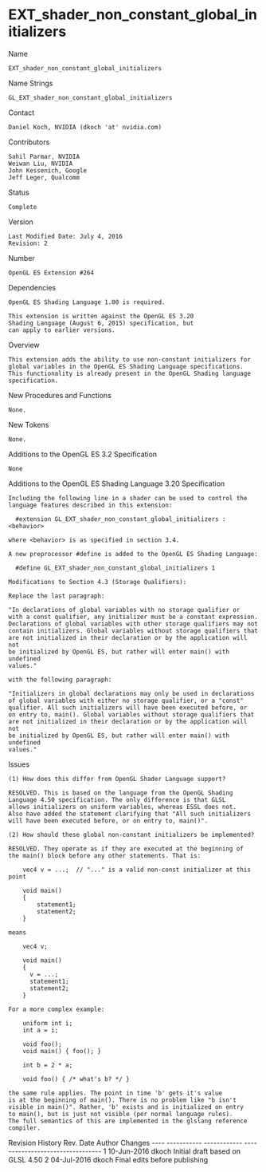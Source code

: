 # EXT_shader_non_constant_global_initializers

Name

    EXT_shader_non_constant_global_initializers

Name Strings

    GL_EXT_shader_non_constant_global_initializers

Contact

    Daniel Koch, NVIDIA (dkoch 'at' nvidia.com)

Contributors

    Sahil Parmar, NVIDIA
    Weiwan Liu, NVIDIA
    John Kessenich, Google
    Jeff Leger, Qualcomm

Status

    Complete

Version

    Last Modified Date: July 4, 2016
    Revision: 2

Number

    OpenGL ES Extension #264

Dependencies

    OpenGL ES Shading Language 1.00 is required.

    This extension is written against the OpenGL ES 3.20
    Shading Language (August 6, 2015) specification, but
    can apply to earlier versions.

Overview

    This extension adds the ability to use non-constant initializers for
    global variables in the OpenGL ES Shading Language specifications.
    This functionality is already present in the OpenGL Shading language
    specification.

New Procedures and Functions

    None.

New Tokens

    None.

Additions to the OpenGL ES 3.2 Specification

    None

Additions to the OpenGL ES Shading Language 3.20 Specification

    Including the following line in a shader can be used to control the
    language features described in this extension:

      #extension GL_EXT_shader_non_constant_global_initializers : <behavior>

    where <behavior> is as specified in section 3.4.

    A new preprocessor #define is added to the OpenGL ES Shading Language:

      #define GL_EXT_shader_non_constant_global_initializers 1

    Modifications to Section 4.3 (Storage Qualifiers):

    Replace the last paragraph:

    "In declarations of global variables with no storage qualifier or
    with a const qualifier, any initializer must be a constant expression.
    Declarations of global variables with other storage qualifiers may not
    contain initializers. Global variables without storage qualifiers that
    are not initialized in their declaration or by the application will not
    be initialized by OpenGL ES, but rather will enter main() with undefined
    values."

    with the following paragraph:

    "Initializers in global declarations may only be used in declarations
    of global variables with either no storage qualifier, or a "const"
    qualifier. All such initializers will have been executed before, or
    on entry to, main(). Global variables without storage qualifiers that
    are not initialized in their declaration or by the application will not
    be initialized by OpenGL ES, but rather will enter main() with undefined
    values."

Issues

    (1) How does this differ from OpenGL Shader Language support?

    RESOLVED. This is based on the language from the OpenGL Shading
    Language 4.50 specification. The only difference is that GLSL
    allows initializers on uniform variables, whereas ESSL does not.
    Also have added the statement clarifying that "All such initializers
    will have been executed before, or on entry to, main()".

    (2) How should these global non-constant initializers be implemented?

    RESOLVED. They operate as if they are executed at the beginning of
    the main() block before any other statements. That is:

        vec4 v = ...;  // "..." is a valid non-const initializer at this point

        void main()
        {
            statement1;
            statement2;
        }

    means

        vec4 v;

        void main()
        {
          v = ...;
          statement1;
          statement2;
        }

    For a more complex example:

        uniform int i;
        int a = i;

        void foo();
        void main() { foo(); }

        int b = 2 * a;

        void foo() { /* what's b? */ }

    the same rule applies. The point in time 'b' gets it's value
    is at the beginning of main(). There is no problem like "b isn't
    visible in main()". Rather, 'b' exists and is initialized on entry
    to main(), but is just not visible (per normal language rules).
    The full semantics of this are implemented in the glslang reference
    compiler.

Revision History
    Rev.    Date         Author         Changes
    ----  -----------    ------------   ---------------------------------
      1   10-Jun-2016    dkoch          Initial draft based on GLSL 4.50
      2   04-Jul-2016    dkoch          Final edits before publishing

